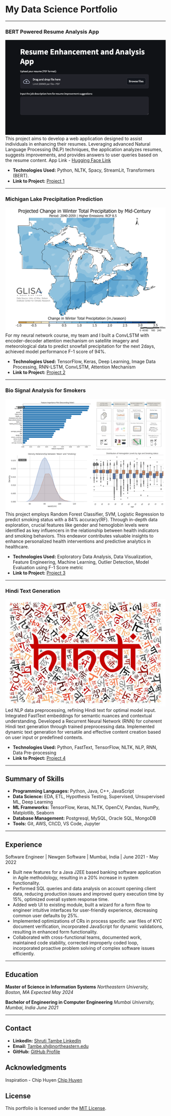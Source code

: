 # My Data Science Portfolio
---

### BERT Powered Resume Analysis App
![Screenshot](./assets/img/bert.png)
This project aims to develop a web application designed to assist individuals in enhancing their resumes. Leveraging advanced Natural Language Processing (NLP) techniques, the application analyzes resumes, suggests improvements, and provides answers to user queries based on the resume content. App Link - [Hugging Face Link](https://huggingface.co/spaces/sanjay11/resumesimilarity)
- **Technologies Used:** Python, NLTK, Spacy, StreamLit, Transformers (BERT).
- **Link to Project:** [Project 1](https://github.com/TambeShruti/BERT-Powered-Resume-Analysis-App)
  
---

### Michigan Lake Precipitation Prediction
![Screenshot2](./assets/img/lake.png)
For my neural network course, my team and I built a ConvLSTM with encoder-decoder attention mechanism on satellite imagery and meteorological data to predict snowfall precipitation for the next 2days, achieved model performance F-1 score of 94%.
- **Technologies Used:** TensorFlow, Keras, Deep Learning, Image Data Processing, RNN-LSTM, ConvLSTM, Attention Mechanism
- **Link to Project:** [Project 2](https://github.com/TambeShruti/Michigan-Lake-Precipitation-Prediction/tree/main)

---

### Bio Signal Analysis for Smokers
![Screenshot2](./assets/img/sig.png)
This project employs Random Forest Classifier, SVM, Logistic Regression to predict smoking status with a 84% accuracy(RF). Through in-depth data exploration, crucial features like gender and hemoglobin levels were identified as key influencers in the relationship between health indicators and smoking behaviors. This endeavor contributes valuable insights to enhance personalized health interventions and predictive analytics in healthcare.
- **Technologies Used:** Exploratory Data Analysis, Data Visualization, Feature Engineering, Machine Learning, Outlier Detection, Model Evaluation using F-1 Score metric
- **Link to Project:** [Project 3](https://github.com/TambeShruti/Bio-Signal-Analysis-for-smoking-prediction/blob/main/Binary%20Classification.ipynb)

---

### Hindi Text Generation
![Screenshot3](./assets/img/hindi.jpeg)
Led NLP data preprocessing, refining Hindi text for optimal model input. Integrated FastText embeddings for semantic nuances and contextual understanding. Developed a Recurrent Neural Network (RNN) for coherent Hindi text generation through trained preprocessing data. Implemented dynamic text generation for versatile and effective content creation based on user input or predefined contexts.
- **Technologies Used:** Python, FastText, TensorFlow, NLTK, NLP, RNN, Data Pre-processing
- **Link to Project:** [Project 4](https://github.com/TambeShruti/Neural-Networks/tree/main/Hindi%20Text%20Generation)

---

## Summary of Skills

- **Programming Languages:** Python, Java, C++, JavaScript
- **Data Science:** EDA, ETL, Hypothesis Testing, Supervised, Unsupervised ML, Deep Learning
- **ML Frameworks:** TensorFlow, Keras, NLTK, OpenCV, Pandas, NumPy, Matplotlib, Seaborn
- **Database Management:** Postgresql, MySQL, Oracle SQL, MongoDB
- **Tools:** Git, AWS, CI\CD, VS Code, Jupyter

---

## Experience

Software Engineer | Newgen Software | Mumbai, India | June 2021 - May 2022

- Built new features for a Java J2EE based banking software application in Agile methodology, resulting in a 20% increase in system functionality.
- Performed SQL queries and data analysis on account opening client data, reducing production issues and improved query execution time by 15%, optimized overall system response time.
- Added web UI to existing module, built a wizard for a form flow to engineer intuitive interfaces for user-friendly experience, decreasing common user defaults by 25%.
- Implemented optimizations of CRs in process specific .war files of KYC document verification, incorporated JavaScript for dynamic validations, resulting in enhanced form functionality.
- Collaborated with cross-functional teams, documented work, maintained code stability, corrected improperly coded loop, incorporated proactive problem solving of complex software issues efficiently.

---

## Education

**Master of Science in Information Systems**
*Northeastern University, Boston, MA*
*Expected May 2024*

**Bachelor of Engineering in Computer Engineering**
*Mumbai University, Mumbai, India*
*June 2021*

---

## Contact

- **LinkedIn:** [Shruti Tambe LinkedIn](https://www.linkedin.com/in/shrutitambe06/)
- **Email:** Tambe.sh@northeastern.edu
- **GitHub:** [GitHub Profile](https://github.com/TambeShruti)

## Acknowledgments

Inspiration - Chip Huyen [Chip Huyen](https://huyenchip.com)

## License

This portfolio is licensed under the [MIT License](LICENSE).
